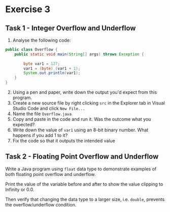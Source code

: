 # Exercise 3

## Task 1 - Integer Overflow and Underflow

1. Analyse the following code:
```java
public class Overflow {
    public static void main(String[] args) throws Exception {
        
        byte var1 = 127;
        var1 = (byte) (var1 + 1);
        System.out.println(var1);
    }
}
```
2. Using a pen and paper, write down the output you'd expect from this program.
3. Create a new source file by right clicking `src` in the Explorer tab in Visual Studio Code and click `New File...`
4. Name the file `Overflow.java`
5. Copy and paste in the code and run it. Was the outcome what you expected?
6. Write down the value of `var1` using an 8-bit binary number. What happens if you add 1 to it?
7. Fix the code so that it outputs the intended value

## Task 2 - Floating Point Overflow and Underflow

Write a Java program using `float` data type to demonstrate examples of both floating point overflow and underflow.

Print the value of the variable before and after to show the value clipping to Infinity or 0.0.

Then verify that changing the data type to a larger size, i.e. `double`, prevents the overflow/underflow condition.


